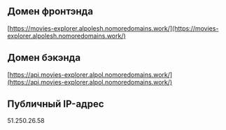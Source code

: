 ## Домен фронтэнда
[https://movies-explorer.alpolesh.nomoredomains.work/](https://movies-explorer.alpolesh.nomoredomains.work/)

## Домен бэкэнда
[https://api.movies-explorer.alpol.nomoredomains.work/](https://api.movies-explorer.alpol.nomoredomains.work/)
## Публичный IP-адрес
51.250.26.58
